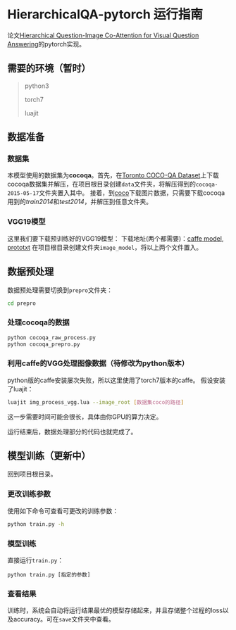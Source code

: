 # HierarchicalQA-pytorch 运行指南
论文[Hierarchical Question-Image Co-Attention for Visual Question Answering](http://papers.nips.cc/paper/6202-hierarchical-question-image-co-attention-for-visual-question-answering)的pytorch实现。

## 需要的环境（暂时）
> python3
>
> torch7
>
>luajit

## 数据准备
### 数据集
本模型使用的数据集为**cocoqa**。首先，在[Toronto COCO-QA Dataset](http://www.cs.toronto.edu/~mren/research/imageqa/data/cocoqa/)上下载cocoqa数据集并解压，在项目根目录创建`data`文件夹，将解压得到的`cocoqa-2015-05-17`文件夹置入其中。
接着，到[coco](http://cocodataset.org/#download)下载图片数据，只需要下载cocoqa用到的*train2014*和*test2014*，并解压到任意文件夹。

### VGG19模型
这里我们要下载预训练好的VGG19模型：
下载地址(两个都需要)：[caffe model](http://www.robots.ox.ac.uk/~vgg/software/very_deep/caffe/VGG_ILSVRC_19_layers.caffemodel), [prototxt](https://gist.githubusercontent.com/ksimonyan/3785162f95cd2d5fee77/raw/bb2b4fe0a9bb0669211cf3d0bc949dfdda173e9e/VGG_ILSVRC_19_layers_deploy.prototxt)
在项目根目录创建文件夹`image_model`，将以上两个文件置入。

## 数据预处理
数据预处理需要切换到`prepro`文件夹：
```bash
cd prepro
```
### 处理cocoqa的数据
```bash
python cocoqa_raw_process.py
python cocoqa_prepro.py
```

### 利用caffe的VGG处理图像数据（待修改为python版本）
python版的caffe安装屡次失败，所以这里使用了torch7版本的caffe。
假设安装了luajit：
```bash
luajit img_process_vgg.lua --image_root [数据集coco的路径]
```
这一步需要时间可能会很长，具体由你GPU的算力决定。

运行结束后，数据处理部分的代码也就完成了。

## 模型训练（更新中）
回到项目根目录。
### 更改训练参数
使用如下命令可查看可更改的训练参数：
```bash
python train.py -h
```

### 模型训练
直接运行`train.py`：
```
python train.py [指定的参数]
```

### 查看结果
训练时，系统会自动将运行结果最优的模型存储起来，并且存储整个过程的loss以及accuracy。可在`save`文件夹中查看。